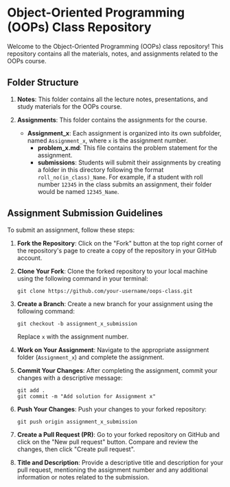
# Object-Oriented Programming (OOPs) Class Repository

Welcome to the Object-Oriented Programming (OOPs) class repository! This repository contains all the materials, notes, and assignments related to the OOPs course.

## Folder Structure

1. **Notes**: This folder contains all the lecture notes, presentations, and study materials for the OOPs course.

2. **Assignments**: This folder contains the assignments for the course.

    - **Assignment_x**: Each assignment is organized into its own subfolder, named `Assignment_x`, where `x` is the assignment number.
        - **problem_x.md**: This file contains the problem statement for the assignment.
        - **submissions**: Students will submit their assignments by creating a folder in this directory following the format `roll_no(in_class)_Name`. For example, if a student with roll number `12345` in the class submits an assignment, their folder would be named `12345_Name`.

## Assignment Submission Guidelines

To submit an assignment, follow these steps:

1. **Fork the Repository**: Click on the "Fork" button at the top right corner of the repository's page to create a copy of the repository in your GitHub account.

2. **Clone Your Fork**: Clone the forked repository to your local machine using the following command in your terminal:

   ```
   git clone https://github.com/your-username/oops-class.git
   ```

3. **Create a Branch**: Create a new branch for your assignment using the following command:

   ```
   git checkout -b assignment_x_submission
   ```

   Replace `x` with the assignment number.

4. **Work on Your Assignment**: Navigate to the appropriate assignment folder (`Assignment_x`) and complete the assignment.

5. **Commit Your Changes**: After completing the assignment, commit your changes with a descriptive message:

   ```
   git add .
   git commit -m "Add solution for Assignment x"
   ```

6. **Push Your Changes**: Push your changes to your forked repository:

   ```
   git push origin assignment_x_submission
   ```

7. **Create a Pull Request (PR)**: Go to your forked repository on GitHub and click on the "New pull request" button. Compare and review the changes, then click "Create pull request".

8. **Title and Description**: Provide a descriptive title and description for your pull request, mentioning the assignment number and any additional information or notes related to the submission.





